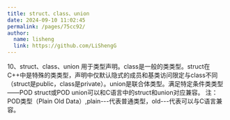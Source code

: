 ```yaml
---
title: struct、class、union
date: 2024-09-10 11:02:45
permalink: /pages/75cc92/
author: 
  name: lisheng
  link: https://github.com/LiShengG
---
```

10、struct、class、union
  用于类型声明。class是一般的类类型。struct在C++中是特殊的类类型，声明中仅默认隐式的成员和基类访问限定与class不同（struct是public，class是private）。union是联合体类型。满足特定条件类类型——POD struct或POD union可以和C语言中的struct和union对应兼容。
注：POD类型（Plain Old Data）,plain---代表普通类型，old---代表可以与C语言兼容。